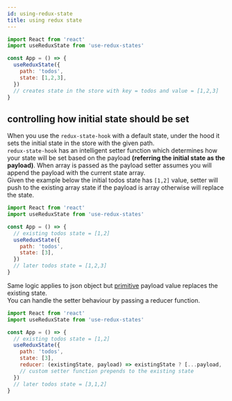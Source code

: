 ```yaml
---
id: using-redux-state
title: using redux state
---
```


```js
import React from 'react'
import useReduxState from 'use-redux-states'

const App = () => {
  useReduxState({
    path: 'todos',
    state: [1,2,3],
  })
  // creates state in the store with key = todos and value = [1,2,3]
}
```
## controlling how initial state should be set
When you use the `redux-state-hook` with a default state, under the hood it sets the initial state in the store with the given path.<br/>
`redux-state-hook` has an intelligent setter function which determines how your state will be set based on the payload **(referring the initial state as the payload)**.
When array is passed as the payload setter assumes you will append the payload with the current state array.<br />
Given the example below the initial todos state has `[1,2]` value, setter will push to the existing array state if the payload is array otherwise will replace the state.
```js
import React from 'react'
import useReduxState from 'use-redux-states'

const App = () => {
  // existing todos state = [1,2]
  useReduxState({
    path: 'todos',
    state: [3],
  })
  // later todos state = [1,2,3]
}
```
Same logic applies to json object but [primitive](https://developer.mozilla.org/en-US/docs/Glossary/Primitive) payload value replaces the existing state.<br/>
You can handle the setter behaviour by passing a reducer function.
```js
import React from 'react'
import useReduxState from 'use-redux-states'

const App = () => {
  // existing todos state = [1,2]
  useReduxState({
    path: 'todos',
    state: [3],
    reducer: (existingState, payload) => existingState ? [...payload, ...existingState] : payload
    // custom setter function prepends to the existing state
  })
  // later todos state = [3,1,2]
}
```
